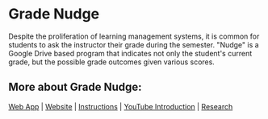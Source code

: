 # Grade Nudge

Despite the proliferation of learning management systems, it is common for students to ask the instructor their grade during the semester. "Nudge" is a Google Drive based program that indicates not only the student's current grade, but the possible grade outcomes given various scores.

## More about Grade Nudge:

[Web App](https://script.google.com/macros/s/AKfycby8yRP4aBZEIqzIS2-6Nr5z6QMvQzgwPkfIqZFw2h0ITLUY5d9P4yyoSihAYn_Sa2Wr/exec) | [Website](https://bensresearch.com/nudge/) | [Instructions](http://downloads.bensresearch.com/nudge.pdf) | [YouTube Introduction](https://vimeo.com/914388260) | [Research](https://doi.org/10.1080/00220485.2017.1397570) 
